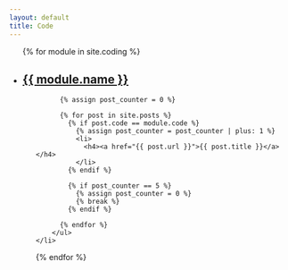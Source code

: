 ```yaml
---
layout: default
title: Code
---
```


<ul>
  {% for module in site.coding %}
    <li>
      <h2><a href="{{ module.url }}">{{ module.name }}</a></h2>
        <ul>

          {% assign post_counter = 0 %}

          {% for post in site.posts %}
            {% if post.code == module.code %}
              {% assign post_counter = post_counter | plus: 1 %}
              <li>
                <h4><a href="{{ post.url }}">{{ post.title }}</a></h4>
              </li>
            {% endif %}

            {% if post_counter == 5 %}
              {% assign post_counter = 0 %}
              {% break %}
            {% endif %}

          {% endfor %}
        </ul>
    </li>
  {% endfor %}
</ul>
